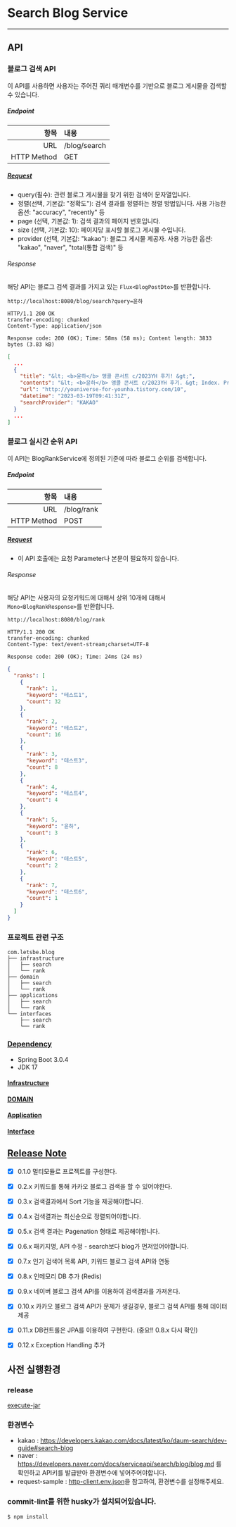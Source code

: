 # Search Blog Service

---


## API

### 블로그 검색 API

이 API를 사용하면 사용자는 주어진 쿼리 매개변수를 기반으로 블로그 게시물을 검색할 수 있습니다.

##### Endpoint

|          항목 | 내용           |
|------------:|:-------------|
|         URL | /blog/search |
| HTTP Method | GET          |

#####  [Request](https://github.com/letsbe-x/search-blog-service/blob/main/requests/rest/BlogSearch.http)

- query(필수): 관련 블로그 게시물을 찾기 위한 검색어 문자열입니다.
- 정렬(선택, 기본값: "정확도"): 검색 결과를 정렬하는 정렬 방법입니다. 사용 가능한 옵션: "accuracy", "recently" 등
- page (선택, 기본값: 1): 검색 결과의 페이지 번호입니다.
- size (선택, 기본값: 10): 페이지당 표시할 블로그 게시물 수입니다.
- provider (선택, 기본값: "kakao"): 블로그 게시물 제공자. 사용 가능한 옵션: "kakao", "naver", "total(통합 검색)" 등

###### Response

해당 API는 블로그 검색 결과를 가지고 있는 `Flux<BlogPostDto>`를 반환합니다. 

```
http://localhost:8080/blog/search?query=윤하

HTTP/1.1 200 OK
transfer-encoding: chunked
Content-Type: application/json

Response code: 200 (OK); Time: 58ms (58 ms); Content length: 3833 bytes (3.83 kB)
```
```json
[
  ...
  {
    "title": "&lt; <b>윤하</b> 앵콜 콘서트 c/2023YH 후기! &gt;",
    "contents": "&lt; <b>윤하</b> 앵콜 콘서트 c/2023YH 후기. &gt; Index. Prologue. 실패한 티켓팅, 양일 스탠딩이라니... 내가? Chapter 1. 즐기다 보니 금세 끝나버린 첫콘. Chapter 2. 막콘, 오늘을 잊지 않을게... Chapter 3. 콘서트를 빛나게 만드는 우리들, &lt;Y.HOLICS&gt; Chapter 4. 체조? 고척? 잠실? 그건 절대 꿈이 아니야... Epilogue. 끝...",
    "url": "http://youniverse-for-younha.tistory.com/10",
    "datetime": "2023-03-19T09:41:31Z",
    "searchProvider": "KAKAO"
  }
  ...
]
```

### 블로그 실시간 순위 API

이 API는 BlogRankService에 정의된 기준에 따라 블로그 순위를 검색합니다.

##### Endpoint

|          항목 | 내용         |
|------------:|:-----------|
|         URL | /blog/rank |
| HTTP Method | POST       |


##### [Request](https://github.com/letsbe-x/search-blog-service/blob/main/requests/rest/BlogRank.http)

- 이 API 호출에는 요청 Parameter나 본문이 필요하지 않습니다.

###### Response

해당 API는 사용자의 요청키워드에 대해서 상위 10개에 대해서  `Mono<BlogRankResponse>`를 반환합니다.

```
http://localhost:8080/blog/rank

HTTP/1.1 200 OK
transfer-encoding: chunked
Content-Type: text/event-stream;charset=UTF-8

Response code: 200 (OK); Time: 24ms (24 ms)
```
```json
{
  "ranks": [
    {
      "rank": 1,
      "keyword": "테스트1",
      "count": 32
    },
    {
      "rank": 2,
      "keyword": "테스트2",
      "count": 16
    },
    {
      "rank": 3,
      "keyword": "테스트3",
      "count": 8
    },
    {
      "rank": 4,
      "keyword": "테스트4",
      "count": 4
    },
    {
      "rank": 5,
      "keyword": "윤하",
      "count": 3
    },
    {
      "rank": 6,
      "keyword": "테스트5",
      "count": 2
    },
    {
      "rank": 7,
      "keyword": "테스트6",
      "count": 1
    }
  ]
}
```


### 프로젝트 관련 구조
```
com.letsbe.blog
├── infrastructure
│   ├── search
│   └── rank
├── domain
│   ├── search
│   └── rank
├── applications
│   ├── search
│   └── rank
└── interfaces
    ├── search
    └── rank
```

### [Dependency](https://github.com/letsbe-x/search-blog-service/blob/main/build.gradle.kts)
- Spring Boot 3.0.4
- JDK 17

#### [Infrastructure](https://github.com/letsbe-x/search-blog-service/blob/main/subprojects/infrastructure/build.gradle.kts)

#### [DOMAIN](https://github.com/letsbe-x/search-blog-service/blob/main/subprojects/domain/build.gradle.kts)

#### [Application](https://github.com/letsbe-x/search-blog-service/blob/main/subprojects/applications/build.gradle.kts)

#### [Interface](https://github.com/letsbe-x/search-blog-service/blob/main/subprojects/interfaces/build.gradle.kts)



## [Release Note](https://github.com/letsbe-x/search-blog-service/releases)

- [x] 0.1.0 멀티모듈로 프로젝트를 구성한다.
- [x] 0.2.x 키워드를 통해 카카오 블로그 검색을 할 수 있어야한다.
- [x] 0.3.x 검색결과에서 Sort 기능을 제공해야합니다.
- [x] 0.4.x 검색결과는 최신순으로 정렬되어야합니다.
- [x] 0.5.x 검색 결과는 Pagenation 형태로 제공해야합니다.
- [x] 0.6.x 패키지명, API 수정 - search보다 blog가 먼저있어야합니다.
- [x] 0.7.x 인기 검색어 목록 API, 키워드 블로그 검색 API와 연동
- [x] 0.8.x 인메모리 DB 추가 (Redis)
- [x] 0.9.x 네이버 블로그 검색 API를 이용하여 검색결과를 가져온다.
- [x] 0.10.x 카카오 블로그 검색 API가 문제가 생길경우, 블로그 검색 API를 통해 데이터 제공
- [x] 0.11.x DB컨트롤은 JPA를 이용하여 구현한다. (중요!! 0.8.x 다시 확인)
- [x] 0.12.x Exception Handling 추가



## 사전 실행환경

### release

[execute-jar](https://github.com/letsbe-x/search-blog-service/blob/main/execute/search-blog-service-0.11-SNAPSHOT.jar)


### 환경변수

- kakao : https://developers.kakao.com/docs/latest/ko/daum-search/dev-guide#search-blog
- naver : https://developers.naver.com/docs/serviceapi/search/blog/blog.md
  를 확인하고 API키를 발급받아 환경변수에 넣어주어야합니다.
- request-sample : [http-client.env.json](https://github.com/letsbe-x/search-blog-service/blob/main/requests/http-client.env.json)을 참고하여, 환경변수를 설정해주세요.

### commit-lint를 위한 husky가 설치되어있습니다.

```bash
$ npm install
```

